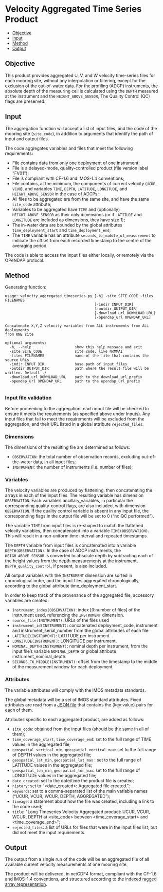 # Velocity Aggregated Time Series Product

- [Objective](#objective)
- [Input](#input)
- [Method](#method)
- [Output](#output)




## Objective

This product provides aggregated U, V, and W velocity time-series files for each mooring site, without any interpolation or filtering, except for the exclusion of the out-of-water data. For the profiling (ADCP) instruments, the absolute depth of the measuring cell is calculated using the `DEPTH` measured at the instrument and the `HEIGHT_ABOVE_SENSOR`, The Quality Control (QC) flags are preserved.


## Input

The aggregation function will accept a list of input files, and the code of the mooring site (`site_code`), in addition to arguments that identify the path of input and output files.

The code aggregates variables and files that meet the following requirements:

- File contains data from only one deployment of one instrument;
- File is a delayed-mode, quality-controlled product (file version label “FV01”);
- File is compliant with CF-1.6 and IMOS-1.4 conventions;
- File contains, at the minimum, the components of current velocity (`UCUR`, `VCUR`), and variables `TIME`, `DEPTH`, `LATITUDE`, `LONGITUDE`, and `HEIGHT_ABOVE_SENSOR` in the case of ADCPs;
- All files to be aggregated are from the same site, and have the same `site_code` attribute; 
- Variables to be aggregated have `TIME` and (optionally) `HEIGHT_ABOVE_SENSOR` as their only dimensions (or if `LATITUDE` and `LONGITUDE` are included as dimensions, they have size 1);
- The in-water data are bounded by the global attributes `time_deployment_start` and `time_deployment_end`;
- The `TIME` variable has an attribute `seconds_to_middle_of_measurement` to indicate the offset from each recorded timestamp to the centre of the averaging period.


The code is able to access the input files either locally, or remotely via the OPeNDAP protocol. 

## Method

Generating function: 

```
usage: velocity_aggregated_timeseries.py [-h] -site SITE_CODE -files FILENAMES
                                         [-indir INPUT_DIR]
                                         [-outdir OUTPUT_DIR]
                                         [-download_url DOWNLOAD_URL]
                                         [-opendap_url OPENDAP_URL]

Concatenate X,Y,Z velocity variables from ALL instruments from ALL deployments
from ONE site

optional arguments:
  -h, --help                    show this help message and exit
  -site SITE_CODE               site code, like NRMMAI
  -files FILENAMES              name of the file that contains the source URLs
  -indir INPUT_DIR              base path of input files
  -outdir OUTPUT_DIR            path where the result file will be written. Default ./
  -download_url DOWNLOAD_URL    path to the download_url_prefix
  -opendap_url OPENDAP_URL      path to the opendap_url_prefix


```



### Input file validation

Before proceeding to the aggregation, each input file will be checked to ensure it meets the requirements (as specified above under Inputs). Any input files that fail to meet the requirements will be excluded from the aggregation, and their URL listed in a global attribute `rejected_files`.

### Dimensions

The dimensions of the resulting file  are determined as follows:

- `OBSERVATION`:    the total number of observation records, excluding out-of-the-water data, in all input files;
- `INSTRUMENT`:     the number of instruments (i.e. number of files);

### Variables

The velocity variables are produced by flattening, then concatenating the arrays in each of the input files. The resulting variable has dimension `OBSERVATION`. Each variable’s ancillary_variables, in particular the corresponding quality-control flags, are also included, with dimension `OBSERVATION`. If the quality control variable is absent in any input file, the corresponding flags in the output file will  be set to 0 (“no QC performed”).

The variable `TIME` from input files is re-shaped to match the flattened velocity variables, then concatenated into a variable `TIME(OBSERVATION)`. This will result in a non-uniform time interval and repeated timestamps.

The `DEPTH` variable from input files is concatenated into a variable `DEPTH(OBSERVATION)`. In the case of ADCP instruments, the `HEIGH_ABOVE_SENSOR`  is converted to absolute depth by subtracting each of the height values from the depth measurements at the instrument. `DEPTH_quality_control`, if present, is also included. 

All output variables with the `INSTRUMENT` dimension are sorted in chronological order, and the input files aggregated chronologically, according to the global attribute time_deployment_start.

In order to keep track of the provenance of the aggregated file, accessory variables are created:

- `instrument_index(OBSERVATION)`: index [0:number of files] of the instrument used, referencing the `INSTRUMENT` dimension.
- `source_file(INSTRUMENT)`: URLs of the files used
- `instrument_id(INSTRUMENT)`: concatenated deployment_code, instrument and instrument_serial_number from the global attributes of each file
- `LATITUDE(INSTRUMENT)`: LATITUDE per instrument.
- `LONGITUDE(INSTRUMENT)`: LONGITUDE per instrument.
- `NOMINAL_DEPTH(INSTRUMENT)`: nominal depth per instrument, from the input file’s variable `NOMINAL_DEPTH` or global attribute instrument_nominal_depth.
- `SECONDS_TO_MIDDLE(INSTRUMENT)`:  offset from the timestamp to the middle of the measurement window for each deployment


### Attributes

The variable attributes will comply with the IMOS metadata standards.

The global metadata will be a set of IMOS standard attributes. Fixed attributes are read from a [JSON file](../velocity_aggregated_timeseries_template.json) that contains the {key:value} pairs for each of them.

Attributes specific to each aggregated product, are added as follows:

- `site_code`: obtained from the input files (should be the same in all of them);
- `time_coverage_start`, `time_coverage_end`: set to the full range of TIME values in the aggregated file;
- `geospatial_vertical_min`, `geospatial_vertical_max`: set to the full range of DEPTH values in the aggregated file;
- `geospatial_lat_min`, `geospatial_lat_max` : set to the full range of LATITUDE values in the aggregated file;
- `geospatial_lon_min`, `geospatial_lon_max`: set to the full range of LONGITUDE values in the aggregated file;
- `date_created`: set to the date/time the product file is created;
- `history`: set to “<date_created>: Aggregated file created.”;
- `keywords`: set to a comma-separated list of the main variable names (“UCUR, VCUR, WCUR, DEPTH, AGGREGATED”);
- `lineage`: a statement about how the file was created, including a link to the code used; 
- `title`: "Long Timeseries Velocity Aggregated product: UCUR, VCUR, WCUR, DEPTH at <site_code>  between <time_coverage_start> and <time_coverage_end>"; 
- `rejected_files`: a list of URLs for files that were in the input files list, but did not meet the input requirements. 


## Output

The output from a single run of the code will be an aggregated file of all available current velocity measurements at one mooring site.

The product will be delivered, in netCDF4 format, compliant with the CF-1.6 and IMOS-1.4 conventions, and structured according to the [indexed ragged array representation](http://cfconventions.org/cf-conventions/v1.6.0/cf-conventions.html#_indexed_ragged_array_representation).


